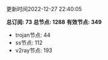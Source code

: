更新时间2022-12-27 22:40:05

**总订阅: 73**
**总节点: 1288**
**有效节点: 349**
- trojan节点: 44
- ss节点: 112
- v2ray节点: 193
